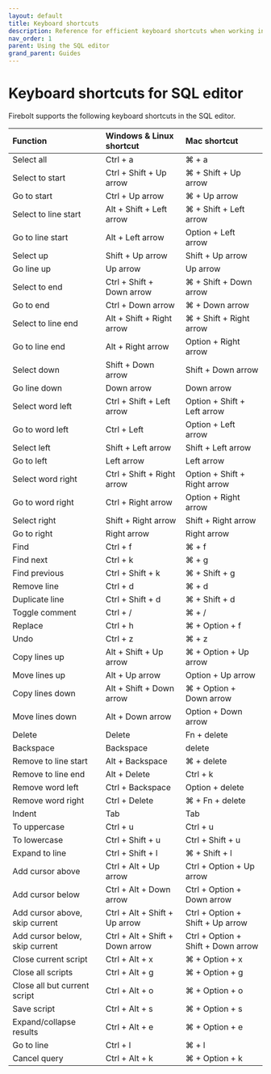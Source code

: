 ```yaml
---
layout: default
title: Keyboard shortcuts
description: Reference for efficient keyboard shortcuts when working in the Firebolt SQL editor.
nav_order: 1
parent: Using the SQL editor
grand_parent: Guides
---
```


# Keyboard shortcuts for SQL editor

Firebolt supports the following keyboard shortcuts in the SQL editor.

| Function | Windows & Linux shortcut | Mac shortcut |
| :--- | :--- | :--- |
| Select all | Ctrl + a | ⌘ + a |
| Select to start | Ctrl + Shift + Up arrow | ⌘ + Shift + Up arrow |
| Go to start | Ctrl + Up arrow | ⌘ + Up arrow |
| Select to line start | Alt + Shift + Left arrow | ⌘ + Shift + Left arrow |
| Go to line start | Alt + Left arrow | Option + Left arrow |
| Select up | Shift + Up arrow | Shift + Up arrow |
| Go line up | Up arrow |  Up arrow |
| Select to end | Ctrl + Shift + Down arrow | ⌘ + Shift + Down arrow |
| Go to end | Ctrl + Down arrow | ⌘ + Down arrow |
| Select to line end | Alt + Shift + Right arrow | ⌘ + Shift + Right arrow |
| Go to line end | Alt + Right arrow | Option + Right arrow |
| Select down | Shift + Down arrow | Shift + Down arrow |
| Go line down | Down arrow | Down arrow |
| Select word left | Ctrl + Shift + Left arrow | Option + Shift + Left arrow |
| Go to word left | Ctrl + Left | Option + Left arrow |
| Select left | Shift + Left arrow | Shift + Left arrow |
| Go to left | Left arrow | Left arrow |
| Select word right | Ctrl + Shift + Right arrow | Option + Shift + Right arrow |
| Go to word right | Ctrl + Right arrow | Option + Right arrow |
| Select right | Shift + Right arrow | Shift + Right arrow |
| Go to right | Right arrow | Right arrow |
| Find | Ctrl + f |  ⌘ + f |
| Find next | Ctrl + k | ⌘ + g |
| Find previous | Ctrl + Shift + k | ⌘ + Shift + g |
| Remove line | Ctrl + d | ⌘ + d |
| Duplicate line | Ctrl + Shift + d | ⌘ + Shift + d |
| Toggle comment | Ctrl + / | ⌘ + / |
| Replace | Ctrl + h | ⌘ + Option + f |
| Undo | Ctrl + z | ⌘ + z |
| Copy lines up | Alt + Shift + Up arrow | ⌘ + Option + Up arrow |
| Move lines up | Alt + Up arrow | Option + Up arrow |
| Copy lines down | Alt + Shift + Down arrow | ⌘ + Option + Down arrow |
| Move lines down | Alt + Down arrow | Option + Down arrow |
| Delete | Delete | Fn + delete |
| Backspace | Backspace | delete |
| Remove to line start | Alt + Backspace | ⌘ + delete |
| Remove to line end | Alt + Delete | Ctrl + k |
| Remove word left | Ctrl + Backspace | Option + delete |
| Remove word right | Ctrl + Delete |  ⌘ + Fn + delete |
| Indent | Tab | Tab |
| To uppercase | Ctrl + u | Ctrl + u |
| To lowercase | Ctrl + Shift + u | Ctrl + Shift + u |
| Expand to line | Ctrl + Shift + l | ⌘ + Shift + l |
| Add cursor above | Ctrl + Alt + Up arrow | Ctrl + Option + Up arrow |
| Add cursor below | Ctrl + Alt + Down arrow | Ctrl + Option + Down arrow |
| Add cursor above, skip current | Ctrl + Alt + Shift + Up arrow | Ctrl + Option + Shift + Up arrow |
| Add cursor below, skip current | Ctrl + Alt + Shift + Down arrow | Ctrl + Option + Shift + Down arrow |
| Close current script | Ctrl + Alt + x | ⌘ + Option + x |
| Close all scripts | Ctrl + Alt + g | ⌘ + Option + g |
| Close all but current script | Ctrl + Alt + o | ⌘ + Option + o |
| Save script | Ctrl + Alt + s | ⌘ + Option + s |
| Expand/collapse results | Ctrl + Alt + e | ⌘ + Option + e |
| Go to line | Ctrl + l | ⌘ + l |
| Cancel query | Ctrl + Alt + k | ⌘ + Option + k |

